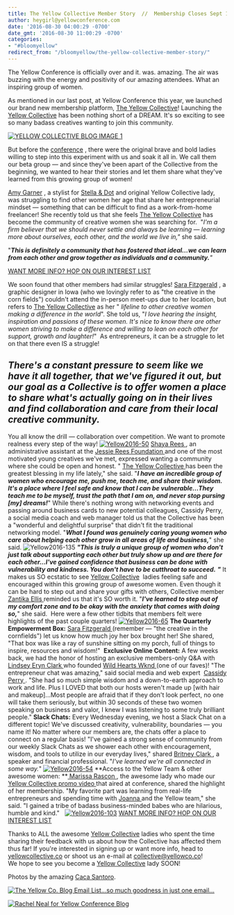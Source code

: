 ```yaml
---
title: The Yellow Collective Member Story  //  Membership Closes Sept 1!
author: heygirl@yellowconference.com
date: '2016-08-30 04:00:29 -0700'
date_gmt: '2016-08-30 11:00:29 -0700'
categories:
- "#bloomyellow"
redirect_from: "/bloomyellow/the-yellow-collective-member-story/"
---
```


The Yellow Conference is officially over and it. was. amazing. The air was buzzing with the energy and positivity of our amazing attendees. What an inspiring group of women.

As mentioned in our last post, at Yellow Conference this year, we launched our brand new membership platform, [The Yellow Collective](http://yellowcollective.co/)! Launching the [Yellow Collective](http://yellowcollective.co/) has been nothing short of a DREAM. It's so exciting to see so many badass creatives wanting to join this community.

[![YELLOW COLLECTIVE BLOG IMAGE 1](https://yellow-blog-images.imgix.net/2016/08/YELLOW-COLLECTIVE-BLOG-IMAGE-1.jpg)](https://yellow-blog-images.imgix.net/2016/08/YELLOW-COLLECTIVE-BLOG-IMAGE-1.jpg)

But before the [conference](http://yellowconference.com/) , there were the original brave and bold ladies willing to step into this experiment with us and soak it all in. We call them our beta group — and since they've been apart of the Collective from the beginning, we wanted to hear their stories and let them share what they've learned from this growing group of women!

[Amy Garner](https://www.instagram.com/sincerelyames/) , a stylist for [Stella & Dot](http://www.stelladot.com/sites/AmyGarner) and original Yellow Collective lady, was struggling to find other women her age that share her entrepreneurial mindset — something that can be difficult to find as a work-from-home freelancer! She recently told us that she feels [The Yellow Collective](http://yellowcollective.co/) has become the community of creative women she was searching for.  "_I'm a firm believer that we should never settle and always be learning — learning more about ourselves, each other, and the world we live in,"_ she said.

"_**This is definitely a community that has fostered that ideal...we can learn from each other and grow together as individuals and a community.**"_

[WANT MORE INFO? HOP ON OUR INTEREST LIST](https://yellowcollective.leadpages.co/leadbox/14048ef73f72a2%3A17a2246bc746dc/5732568548769792/)

We soon found that other members had similar struggles! [Sara Fitzgerald](https://www.instagram.com/sfitzgerald11/) , a graphic designer in Iowa (who we lovingly refer to as "the creative in the corn fields") couldn't attend the in-person meet-ups due to her location, but refers to [The Yellow Collective](http://yellowcollective.co/) as her " _lifeline to other creative women making a difference in the world_". She told us, "_I love hearing the insight, inspiration and passions of these women. It's nice to know there are other women striving to make a difference and willing to lean on each other for support, growth and laughter!_"  As entrepreneurs, it can be a struggle to let on that there even IS a struggle!

## _**There's a constant pressure to seem like we have it all together, that we've figured it out, but our goal as a Collective is to offer women a place to share what's actually going on in their lives and find collaboration and care from their local creative community.**_

You all know the drill — collaboration over competition. We want to promote realness every step of the way! [![Yellow2016-50](https://yellow-blog-images.imgix.net/2016/08/Yellow2016-50.jpg)](https://yellow-blog-images.imgix.net/2016/08/Yellow2016-50.jpg) [ Shaya Rees ](https://www.instagram.com/shayarees/) , an administrative assistant at the [ Jessie Rees Foundation ](http://negu.org/) and one of the most motivated young creatives we've met, expressed wanting a community where she could be open and honest. " [ The Yellow Collective ](http://yellowcollective.co/) has been the greatest blessing in my life lately," she said. "**_I have an incredible group of women who encourage me, push me, teach me, and share their wisdom. It's a place where I feel safe and know that I can be vulnerable...They teach me to be myself, trust the path that I am on, and never stop pursing [my] dreams!_**" While there's nothing wrong with networking events and passing around business cards to new potential colleagues, Cassidy Perry, a social media coach and web manager told us that the Collective has been a "wonderful and delightful surprise" that didn't fit the traditional networking model. "_**What I found was genuinely caring young women who care about helping each other grow in all areas of life and business,**_" she said. ![Yellow2016-135](https://yellow-blog-images.imgix.net/2016/08/Yellow2016-135.jpg) _**"This is truly a unique group of women who don't just talk about supporting each other but truly show up and are there for each other...I've gained confidence that business can be done with vulnerability and kindness. You don't have to be cutthroat to succeed.**_ _**"**_ It makes us SO ecstatic to see [Yellow Collective](http://yellowcollective.co/)  ladies feeling safe and encouraged within this growing group of awesome women. Even though it can be hard to step out and share your gifts with others, Collective member  [ Zantika Ellis ](https://www.instagram.com/flyingfreediaries/) reminded us that it's SO worth it. "_**I've learned to step out of my comfort zone and to be okay with the anxiety that comes with doing so,**_" she said.  Here were a few other tidbits that members felt were highlights of the past couple quarters! [![Yellow2016-65](https://yellow-blog-images.imgix.net/2016/08/Yellow2016-65.jpg)](https://yellow-blog-images.imgix.net/2016/08/Yellow2016-65.jpg) **The Quarterly Empowerment Box:** [ Sara Fitzgerald ](https://www.instagram.com/sfitzgerald11/) (remember — "the creative in the cornfields") let us know how much joy her box brought her! She shared, "That box was like a ray of sunshine sitting on my porch, full of things to inspire, resources and wisdom!"  **Exclusive Online Content:** A few weeks back, we had the honor of hosting an exclusive members-only Q&A with [ Lindsey Eryn Clark ](https://www.instagram.com/lindseyeryn/) who founded [ Wild Hearts Wknd ](http://www.wildheartswknd.com/) (one of our faves)! "The entrepreneur chat was amazing," said social media and web expert  [ Cassidy Perry ](https://www.instagram.com/cassidyperry/) . "She had so much simple wisdom and a down-to-earth approach to work and life. Plus I LOVED that both our hosts weren't made up [with hair and makeup]...Most people are afraid that if they don't look perfect, no one will take them seriously, but within 30 seconds of these two women speaking on business and valor, I knew I was listening to some truly brilliant people." **Slack Chats:** Every Wednesday evening, we host a Slack Chat on a different topic! We've discussed creativity, vulnerability, boundaries — you name it! No matter where our members are, the chats offer a place to connect on a regular basis! "I've gained a strong sense of community from our weekly Slack Chats as we shower each other with encouragement, wisdom, and tools to utilize in our everyday lives," shared [ Britney Clark ](https://www.instagram.com/britneylclark/) , a speaker and financial professional. "_I've learned we're all connected in some way._" [![Yellow2016-54](https://yellow-blog-images.imgix.net/2016/08/Yellow2016-54.jpg)](https://yellow-blog-images.imgix.net/2016/08/Yellow2016-54.jpg) **Access to the Yellow Team & other awesome women: **[ Marissa Rascon ](https://www.instagram.com/marissahopeblog/) , the awesome lady who made our [ Yellow Collective promo video ](https://vimeo.com/180004980) that aired at conference, shared the highlight of her membership. "My favorite part was learning from real-life entrepreneurs and spending time with [ Joanna ](https://www.instagram.com/joannawaterfall/) and the Yellow team," she said. "I gained a tribe of badass business-minded babes who are hilarious, humble and kind."   [![Yellow2016-103](https://yellow-blog-images.imgix.net/2016/08/Yellow2016-103.jpg)](https://yellow-blog-images.imgix.net/2016/08/Yellow2016-103.jpg) [WANT MORE INFO? HOP ON OUR INTEREST LIST](https://yellowcollective.leadpages.co/leadbox/14048ef73f72a2%3A17a2246bc746dc/5732568548769792/)

Thanks to ALL the awesome [Yellow Collective](http://yellowcollective.co/) ladies who spent the time sharing their feedback with us about how the Collective has affected them thus far! If you're interested in signing up or want more info, head to [yellowcollective.co](http://yellowcollective.co/) or shoot us an e-mail at collective@yellowco.co!  
We hope to see you become a [Yellow Collective](http://yellowcollective.co/) lady SOON! 

Photos by the amazing [Caca Santoro](http://cacasantoro.com/).

[![The Yellow Co. Blog Email List...so much goodness in just one email...](https://yellow-blog-images.imgix.net/2016/07/EMAIL-LIST.png)](http://eepurl.com/RrZtL)

[![Rachel Neal for Yellow Conference Blog](https://yellow-blog-images.imgix.net/2016/06/Author_Template.jpg)](https://yellow-blog-images.imgix.net/2016/06/Author_Template.jpg)
